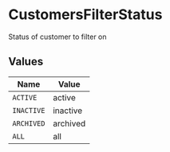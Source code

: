 # CustomersFilterStatus

Status of customer to filter on


## Values

| Name       | Value      |
| ---------- | ---------- |
| `ACTIVE`   | active     |
| `INACTIVE` | inactive   |
| `ARCHIVED` | archived   |
| `ALL`      | all        |
